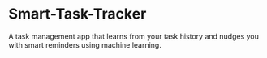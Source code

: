 # Smart-Task-Tracker
A task management app that learns from your task history and nudges you with smart reminders using machine learning.
